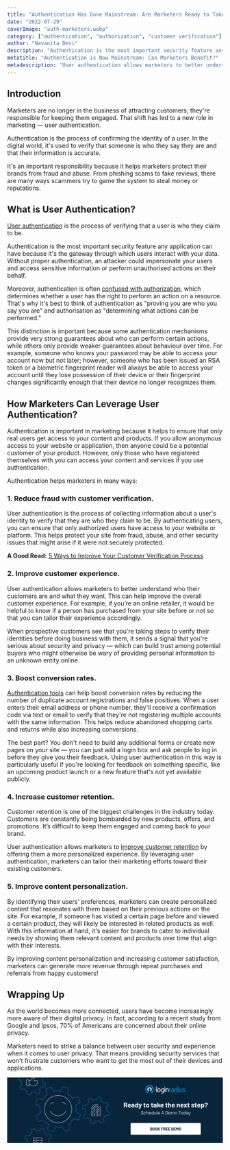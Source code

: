 ```yaml
---
title: "Authentication Has Gone Mainstream: Are Marketers Ready to Take the Responsibility?"
date: "2022-07-29"
coverImage: "auth-marketers.webp"
category: ["authentication", "authorization", "customer verification"]
author: "Navanita Devi"
description: "Authentication is the most important security feature any application can have because it's the gateway through which users interact with your data. This blog explains how marketers can leverage user authentication."
metatitle: "Authentication is Now Mainstream: Can Marketers Benefit?"
metadescription: "User authentication allows marketers to better understand who their customers are and what they want. Learn how marketers can benefit from authentication."
---
```



## Introduction
Marketers are no longer in the business of attracting customers; they're responsible for keeping them engaged. That shift has led to a new role in marketing — user authentication.

Authentication is the process of confirming the identity of a user. In the digital world, it's used to verify that someone is who they say they are and that their information is accurate.

It's an important responsibility because it helps marketers protect their brands from fraud and abuse. From phishing scams to fake reviews, there are many ways scammers try to game the system to steal money or reputations.


## What is User Authentication?

[User authentication](https://www.loginradius.com/blog/identity/what-is-authentication/) is the process of verifying that a user is who they claim to be.

Authentication is the most important security feature any application can have because it's the gateway through which users interact with your data. Without proper authentication, an attacker could impersonate your users and access sensitive information or perform unauthorised actions on their behalf.

Moreover, authentication is often [confused with authorization](https://www.loginradius.com/blog/identity/authentication-vs-authorization-infographic/), which determines whether a user has the right to perform an action on a resource. That's why it's best to think of authentication as "proving you are who you say you are" and authorisation as "determining what actions can be performed."

This distinction is important because some authentication mechanisms provide very strong guarantees about who can perform certain actions, while others only provide weaker guarantees about behaviour over time. For example, someone who knows your password may be able to access your account now but not later; however, someone who has been issued an RSA token or a biometric fingerprint reader will always be able to access your account until they lose possession of their device or their fingerprint changes significantly enough that their device no longer recognizes them.


## How Marketers Can Leverage User Authentication?

Authentication is important in marketing because it helps to ensure that only real users get access to your content and products. If you allow anonymous access to your website or application, then anyone could be a potential customer of your product. However, only those who have registered themselves with you can access your content and services if you use authentication.

Authentication helps marketers in many ways:


### 1. Reduce fraud with customer verification.

User authentication is the process of collecting information about a user's identity to verify that they are who they claim to be. By authenticating users, you can ensure that only authorized users have access to your website or platform. This helps protect your site from fraud, abuse, and other security issues that might arise if it were not securely protected.

**A Good Read:** [5 Ways to Improve Your Customer Verification Process](https://www.loginradius.com/blog/identity/how-to-improve-customer-verification-process/)


### 2. Improve customer experience.

User authentication allows marketers to better understand who their customers are and what they want. This can help improve the overall customer experience. For example, if you’re an online retailer, it would be helpful to know if a person has purchased from your site before or not so that you can tailor their experience accordingly.

When prospective customers see that you're taking steps to verify their identities before doing business with them, it sends a signal that you're serious about security and privacy — which can build trust among potential buyers who might otherwise be wary of providing personal information to an unknown entity online.


### 3. Boost conversion rates.

[Authentication tools](https://www.loginradius.com/blog/growth/authentication-tools-boost-sales/) can help boost conversion rates by reducing the number of duplicate account registrations and false positives. When a user enters their email address or phone number, they'll receive a confirmation code via text or email to verify that they're not registering multiple accounts with the same information. This helps reduce abandoned shopping carts and returns while also increasing conversions.

The best part? You don't need to build any additional forms or create new pages on your site — you can just add a login box and ask people to log in before they give you their feedback. Using user authentication in this way is particularly useful if you're looking for feedback on something specific, like an upcoming product launch or a new feature that's not yet available publicly.


### 4. Increase customer retention.

Customer retention is one of the biggest challenges in the industry today. Customers are constantly being bombarded by new products, offers, and promotions. It’s difficult to keep them engaged and coming back to your brand.

User authentication allows marketers to [improve customer retention](https://www.loginradius.com/blog/growth/improve-customer-relation-brand-identity/) by offering them a more personalized experience. By leveraging user authentication, marketers can tailor their marketing efforts toward their existing customers.


### 5. Improve content personalization.

By identifying their users' preferences, marketers can create personalized content that resonates with them based on their previous actions on the site. For example, if someone has visited a certain page before and viewed a certain product, they will likely be interested in related products as well. With this information at hand, it's easier for brands to cater to individual needs by showing them relevant content and products over time that align with their interests.

By improving content personalization and increasing customer satisfaction, marketers can generate more revenue through repeat purchases and referrals from happy customers!


## Wrapping Up 

As the world becomes more connected, users have become increasingly more aware of their digital privacy. In fact, according to a recent study from Google and Ipsos, 70% of Americans are concerned about their online privacy.

Marketers need to strike a balance between user security and experience when it comes to user privacy. That means providing security services that won't frustrate customers who want to get the most out of their devices and applications.

[![book-a-demo-loginradius](../../assets/book-a-demo-loginradius.webp)](https://www.loginradius.com/contact-us?utm_source=blog&utm_medium=web&utm_campaign=authentication-critical-customer-acquistion-tool)